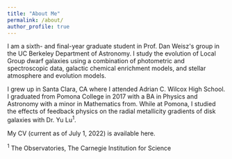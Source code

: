 ```yaml
---
title: "About Me"
permalink: /about/
author_profile: true
---
```


I am a sixth- and final-year graduate student in Prof. Dan Weisz's group in the UC Berkeley Department of Astronomy. I study the evolution of Local Group dwarf galaxies using a combination of photometric and spectroscopic data, galactic chemical enrichment models, and stellar atmosphere and evolution models. 

I grew up in Santa Clara, CA where I attended Adrian C. Wilcox High School. I graduated from Pomona College in 2017 with a BA in Physics and Astronomy with a minor in Mathematics from. While at Pomona, I studied the effects of feedback physics on the radial metallicity gradients of disk galaxies with Dr. Yu Lu$^1$.

My CV (current as of July 1, 2022) is available here.

$^1$ The Observatories, The Carnegie Institution for Science 
